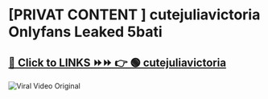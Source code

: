 
 # [PRIVAT CONTENT ] cutejuliavictoria Onlyfans Leaked 5bati

## <h2><a href="https://clipsfans.com/cutejuliavictoria&ref=git">🔗 Click to LINKS ⏩⏩ 👉 🟢 cutejuliavictoria </a></h2>

<a href="https://clipsfans.com/cutejuliavictoria&ref=git" rel="nofollow" data-target="animated-image.originalLink"><img src="https://i.ibb.co.com/xMMVF88/686577567.gif" alt="Viral Video Original" style="max-width: 100%; display: inline-block;" data-target="animated-image.originalImage"></a>

